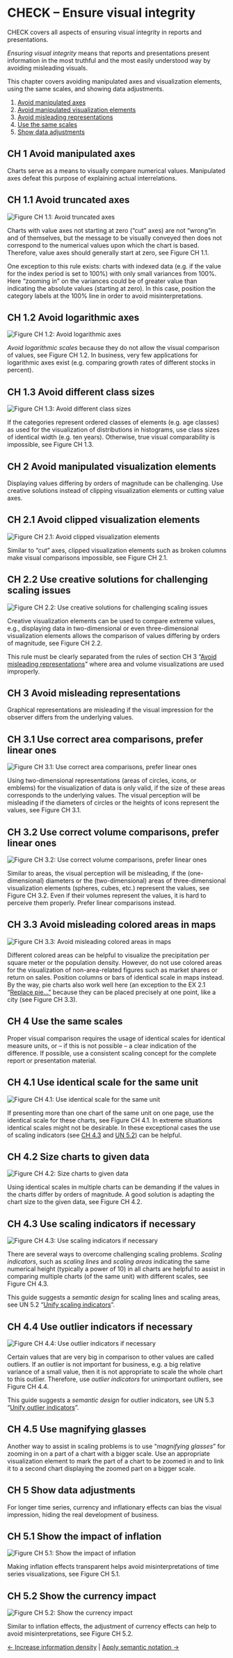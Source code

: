 # CHECK – Ensure visual integrity

CHECK covers all aspects of ensuring visual integrity in reports and
presentations.

_Ensuring visual integrity_ means that reports and presentations present
information in the most truthful and the most easily understood way by avoiding
misleading visuals.

This chapter covers avoiding manipulated axes and visualization elements, using
the same scales, and showing data adjustments.

1. [Avoid manipulated axes](#ch-1-avoid-manipulated-axes)
2. [Avoid manipulated visualization elements](#ch-2-avoid-manipulated-visualization-elements)
3. [Avoid misleading representations](#ch-3-avoid-misleading-representations)
4. [Use the same scales](#ch-4-use-the-same-scales)
5. [Show data adjustments](#ch-5-show-data-adjustments)

## CH 1 Avoid manipulated axes

Charts serve as a means to visually compare numerical values. Manipulated axes
defeat this purpose of explaining actual interrelations.

## CH 1.1 Avoid truncated axes

![Figure CH 1.1: Avoid truncated axes](img/ch-1.1.png)

Charts with value axes not starting at zero (“cut” axes) are not “wrong”in and
of themselves, but the message to be visually conveyed then does not correspond
to the numerical values upon which the chart is based. Therefore, value axes
should generally start at zero, see Figure CH 1.1.

One exception to this rule exists: charts with indexed data (e.g. if the value
for the index period is set to 100%) with only small variances from 100%. Here
“zooming in” on the variances could be of greater value than indicating the
absolute values (starting at zero). In this case, position the category labels
at the 100% line in order to avoid misinterpretations.

## CH 1.2 Avoid logarithmic axes

![Figure CH 1.2: Avoid logarithmic axes](img/ch-1.2.png)

_Avoid logarithmic scales_ because they do not allow the visual comparison of
values, see Figure CH 1.2. In business, very few applications for logarithmic
axes exist (e.g. comparing growth rates of different stocks in percent).

## CH 1.3 Avoid different class sizes

![Figure CH 1.3: Avoid different class sizes](img/ch-1.3.png)

If the categories represent ordered classes of elements (e.g. age classes) as
used for the visualization of distributions in histograms, use class sizes of
identical width (e.g. ten years). Otherwise, true visual comparability is
impossible, see Figure CH 1.3.

## CH 2 Avoid manipulated visualization elements

Displaying values differing by orders of magnitude can be challenging. Use
creative solutions instead of clipping visualization elements or cutting value
axes.

## CH 2.1 Avoid clipped visualization elements

![Figure CH 2.1: Avoid clipped visualization elements](img/ch-2.1.png)

Similar to “cut” axes, clipped visualization elements such as broken columns
make visual comparisons impossible, see Figure CH 2.1.

## CH 2.2 Use creative solutions for challenging scaling issues

![Figure CH 2.2: Use creative solutions for challenging scaling
issues](img/ch-2.2.png)

Creative visualization elements can be used to compare extreme values, e.g.,
displaying data in two-dimensional or even three-dimensional visualization
elements allows the comparison of values differing by orders of magnitude, see
Figure CH 2.2.

This rule must be clearly separated from the rules of section CH 3 “[Avoid
misleading representations](07-check.md#ch-3-avoid-misleading-representations)”
where area and volume visualizations are used improperly.

## CH 3 Avoid misleading representations

Graphical representations are misleading if the visual impression for the
observer differs from the underlying values.

## CH 3.1 Use correct area comparisons, prefer linear ones

![Figure CH 3.1: Use correct area comparisons, prefer linear
ones](img/ch-3.1.png)

Using two-dimensional representations (areas of circles, icons, or emblems) for
the visualization of data is only valid, if the size of these areas corresponds
to the underlying values. The visual perception will be misleading if the
diameters of circles or the heights of icons represent the values, see Figure CH
3.1.

## CH 3.2 Use correct volume comparisons, prefer linear ones

![Figure CH 3.2: Use correct volume comparisons, prefer linear
ones](img/ch-3.2.png)

Similar to areas, the visual perception will be misleading, if the
(one-dimensional) diameters or the (two-dimensional) areas of three-dimensional
visualization elements (spheres, cubes, etc.) represent the values, see Figure
CH 3.2. Even if their volumes represent the values, it is hard to perceive them
properly. Prefer linear comparisons instead.

## CH 3.3 Avoid misleading colored areas in maps

![Figure CH 3.3: Avoid misleading colored areas in maps](img/ch-3.3.png)

Different colored areas can be helpful to visualize the precipitation per square
meter or the population density. However, do not use colored areas for the
visualization of non-area-related figures such as market shares or return on
sales. Position columns or bars of identical scale in maps instead. By the way,
pie charts also work well here (an exception to the EX 2.1 “[Replace
pie...”](04-express.md#ex-21-replace-pie-and-ring-charts) because they can be
placed precisely at one point, like a city (see Figure CH 3.3).

## CH 4 Use the same scales

Proper visual comparison requires the usage of identical scales for identical
measure units, or – if this is not possible – a clear indication of the
difference. If possible, use a consistent scaling concept for the complete
report or presentation material.

## CH 4.1 Use identical scale for the same unit

![Figure CH 4.1: Use identical scale for the same unit](img/ch-4.1.png)

If presenting more than one chart of the same unit on one page, use the
identical scale for these charts, see Figure CH 4.1. In extreme situations
identical scales might not be desirable. In these exceptional cases the use of
scaling indicators (see [CH
4.3](07-check.md#ch-43-use-scaling-indicators-if-necessary) and [UN
5.2](09-unify.md#un-52-unify-scaling-indicators)) can be helpful.

## CH 4.2 Size charts to given data

![Figure CH 4.2: Size charts to given data](img/ch-4.2.png)

Using identical scales in multiple charts can be demanding if the values in the
charts differ by orders of magnitude. A good solution is adapting the chart size
to the given data, see Figure CH 4.2.

## CH 4.3 Use scaling indicators if necessary

![Figure CH 4.3: Use scaling indicators if necessary](img/ch-4.3.png)

There are several ways to overcome challenging scaling problems. _Scaling
indicators_, such as *scaling lines* and *scaling areas* indicating the same
numerical height (typically a power of 10) in all charts are helpful to assist
in comparing multiple charts (of the same unit) with different scales, see
Figure CH 4.3.

This guide suggests a _semantic design_ for scaling lines and scaling areas, see
UN 5.2 “[Unify scaling indicators](09-unify.md#un-52-unify-scaling-indicators)”.

## CH 4.4 Use outlier indicators if necessary

![Figure CH 4.4: Use outlier indicators if necessary](img/ch-4.4.png)

Certain values that are very big in comparison to other values are called
outliers. If an outlier is not important for business, e.g. a big relative
variance of a small value, then it is not appropriate to scale the whole chart
to this outlier. Therefore, use _outlier indicators_ for unimportant outliers,
see Figure CH 4.4.

This guide suggests a _semantic design_ for outlier indicators, see UN 5.3
“[Unify outlier indicators](09-unify.md#un-53-unify-outlier-indicators)”.

## CH 4.5 Use magnifying glasses

Another way to assist in scaling problems is to use “_magnifying glasses_” for
zooming in on a part of a chart with a bigger scale. Use an appropriate
visualization element to mark the part of a chart to be zoomed in and to link it
to a second chart displaying the zoomed part on a bigger scale.

## CH 5 Show data adjustments

For longer time series, currency and inflationary effects can bias the visual
impression, hiding the real development of business.

## CH 5.1 Show the impact of inflation

![Figure CH 5.1: Show the impact of inflation](img/ch-5.1.png)

Making inflation effects transparent helps avoid misinterpretations of time
series visualizations, see Figure CH 5.1.

## CH 5.2 Show the currency impact

![Figure CH 5.2: Show the currency impact](img/ch-5.2.png)

Similar to inflation effects, the adjustment of currency effects can help to
avoid misinterpretations, see Figure CH 5.2.

[← Increase information density](06-condense.md) | [Apply semantic notation
→](09-unify.md)
